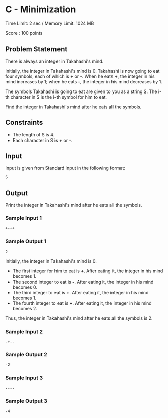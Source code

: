 # C - Minimization

Time Limit: 2 sec / Memory Limit: 1024 MB

Score : 100 points

## Problem Statement
There is always an integer in Takahashi's mind.

Initially, the integer in Takahashi's mind is 0. Takahashi is now going to eat four symbols, each of which is **+** or **-**. When he eats **+**, the integer in his mind increases by 1; when he eats **-**, the integer in his mind decreases by 1.

The symbols Takahashi is going to eat are given to you as a string S. The i-th character in S is the i-th symbol for him to eat.

Find the integer in Takahashi's mind after he eats all the symbols.

## Constraints

- The length of S is 4.
- Each character in S is **+** or **-**.

## Input

Input is given from Standard Input in the following format:

    S

## Output

Print the integer in Takahashi's mind after he eats all the symbols.

### Sample Input 1

    +-++

### Sample Output 1

    2

Initially, the integer in Takahashi's mind is 0.

- The first integer for him to eat is **+**. After eating it, the integer in his mind becomes 1.
- The second integer to eat is **-**. After eating it, the integer in his mind becomes 0.
- The third integer to eat is **+**. After eating it, the integer in his mind becomes 1.
- The fourth integer to eat is **+**. After eating it, the integer in his mind becomes 2.

Thus, the integer in Takahashi's mind after he eats all the symbols is 2.

### Sample Input 2

    -+--

### Sample Output 2

    -2

### Sample Input 3

    ----

### Sample Output 3

    -4
